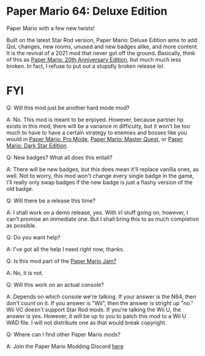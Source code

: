 # Paper Mario 64: Deluxe Edition
Paper Mario with a few new twists!

Built on the latest Star Rod version, Paper Mario: Deluxe Edition aims to add QoL changes, new rooms, unused and new badges alike, and more content. It is the revival of a 2021 mod that never got off the ground. Basically, think of this as [Paper Mario: 20th Anniversary Edition](https://youtu.be/rNIgK8tbh4A), but much much less broken. In fact, I refuse to put out a stupidly broken release lol.

# FYI

Q: Will this mod just be another hard mode mod?

A: No. This mod is meant to be enjoyed. However, because partner hp exists in this mod, there will be a variance in difficulty, but it won't be too much to have to have a certain strategy to enemies and bosses like you would in [Paper Mario: Pro Mode](http://www.mediafire.com/file/y9g9j1pbbcmbil8/Paper%20Mario%20Pro%20Mode%20v0.1.6.mod), [Paper Mario: Master Quest](https://cdn.discordapp.com/attachments/423202607943647262/957753476107100300/PMMQ_1.5.0.2.mod), or [Paper Mario: Dark Star Edition](https://github.com/Shade-Blade/PMDarkStarEdition).


Q: New badges? What all does this entail?

A: There will be new badges, but this does mean it'll replace vanilla ones, as well. Not to worry, this mod won't change every single badge in the game, I'll really only swap badges if the new badge is just a flashy version of the old badge.



Q: Will there be a release this time?

A: I shall work on a demo release, yes. With irl stuff going on, however, I can't promise an immediate one. But I shall bring this to as much completion as possible.



Q: Do you want help?

A: I've got all the help I need right now, thanks.



Q: Is this mod part of the [Paper Mario Jam?](https://itch.io/jam/paper-mario-modding-jam)

A: No, it is not.



Q: Will this work on an actual console?

A: Depends on which console we're talking. If your answer is the N64, then don't count on it. If you answer is "Wii", then the answer is stright up "no." Wii VC doesn't support Star Rod mods. If you're talking the Wii U, the answer is yes. However, it will be up to you to patch this mod to a Wii U WAD file. I will not distribute one as that would break copyright.



Q: Where can I find other Paper Mario mods?

A: Join the Paper Mario Modding Discord [here](https://discord.gg/JGJ7H5R7eS)
